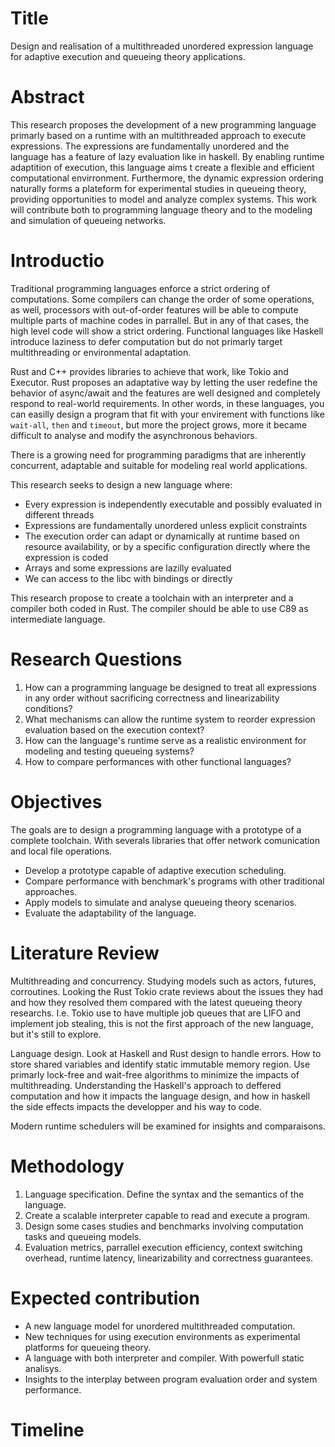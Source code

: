 # Title

Design and realisation of a multithreaded unordered expression language for adaptive execution and queueing theory applications.

# Abstract

This research proposes the development of a new programming language primarly based on a runtime with an multithreaded approach to execute expressions. The expressions are fundamentally unordered and the language has a feature of lazy evaluation like in haskell. By enabling runtime adaptition of execution, this language aims t create a flexible and efficient computational envirronment. Furthermore, the dynamic expression ordering naturally forms a plateform for experimental studies in queueing theory, providing opportunities to model and analyze complex systems. This work will contribute both to programming language theory and to the modeling and simulation of queueing networks.

# Introductio

Traditional programming languages enforce a strict ordering of computations.
Some compilers can change the order of some operations, as well, processors with
out-of-order features will be able to compute multiple parts of machine codes in
parrallel. But in any of that cases, the high level code will show a strict
ordering. Functional languages like Haskell introduce laziness to defer
computation but do not primarly target multithreading or environmental
adaptation.

Rust and C++ provides libraries to achieve that work, like Tokio and Executor.
Rust proposes an adaptative way by letting the user redefine the behavior of
async/await and the features are well designed and completely respond to
real-world requirements. In other words, in these languages, you can easilly
design a program that fit with your envirement with functions like `wait-all`,
`then` and `timeout`, but more the project grows, more it became difficult to
analyse and modify the asynchronous behaviors.

There is a growing need for programming paradigms that are inherently
concurrent, adaptable and suitable for modeling real world applications.

This research seeks to design a new language where:

- Every expression is independently executable and possibly evaluated in
  different threads
- Expressions are fundamentally unordered unless explicit constraints
- The execution order can adapt or dynamically at runtime based on resource
  availability, or by a specific configuration directly where the expression is
  coded
- Arrays and some expressions are lazilly evaluated
- We can access to the libc with bindings or directly

This research propose to create a toolchain with an interpreter and a compiler
both coded in Rust. The compiler should be able to use C89 as intermediate
language.

# Research Questions

1. How can a programming language be designed to treat all expressions in any
order without sacrificing correctness and linearizability conditions?
2. What mechanisms can allow the runtime system to reorder expression evaluation
based on the execution context?
3. How can the language's runtime serve as a realistic environment for modeling
and testing queueing systems?
4. How to compare performances with other functional languages?


# Objectives

The goals are to design a programming language with a prototype of a complete
toolchain. With severals libraries that offer network comunication and local
file operations.

- Develop a prototype capable of adaptive execution scheduling.
- Compare performance with benchmark's programs with other traditional
  approaches.
- Apply models to simulate and analyse queueing theory scenarios.
- Evaluate the adaptability of the language.

# Literature Review

Multithreading and concurrency. Studying models such as actors, futures,
corroutines. Looking the Rust Tokio crate reviews about the issues they had and
how they resolved them compared with the latest queueing theory researchs. I.e.
Tokio use to have multiple job queues that are LIFO and implement job stealing,
this is not the first approach of the new language, but it's still to explore.

Language design. Look at Haskell and Rust design to handle errors. How to store
shared variables and identify static immutable memory region. Use primarly
lock-free and wait-free algorithms to minimize the impacts of multithreading.
Understanding the Haskell's approach to deffered computation and how it impacts
the language design, and how in haskell the side effects impacts the developper
and his way to code.

Modern runtime schedulers will be examined for insights and comparaisons.

# Methodology

1. Language specification. Define the syntax and the semantics of the language.
2. Create a scalable interpreter capable to read and execute a program.
3. Design some cases studies and benchmarks involving computation tasks and
   queueing models.
4. Evaluation metrics, parrallel execution efficiency, context switching
   overhead, runtime latency, linearizability and correctness guarantees.


# Expected contribution

- A new language model for unordered multithreaded computation.
- New techniques for using execution environments as experimental platforms for
  queueing theory.
- A language with both interpreter and compiler. With powerfull static analisys.
- Insights to the interplay between program evaluation order and system
  performance.


# Timeline

